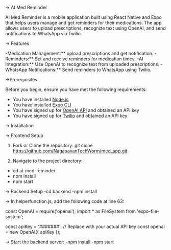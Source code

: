 -> AI Med Reminder

AI Med Reminder is a mobile application built using React Native and Expo that helps users manage and get reminders for their medications. 
The app allows users to upload prescriptions, recognize text using OpenAI, and send notifications to WhatsApp via Twilio.

-> Features

-Medication Management:** upload prescriptions and get notification.
-Reminders:** Set and receive reminders for medication times.
-AI Integration:** Use OpenAI to recognize text from uploaded prescriptions.
-WhatsApp Notifications:** Send reminders to WhatsApp using Twilio.

->Prerequisites

Before you begin, ensure you have met the following requirements:

- You have installed [Node.js](https://nodejs.org/en/download/)
- You have installed [Expo CLI](https://docs.expo.dev/get-started/installation/)
- You have signed up for [OpenAI API](https://beta.openai.com/signup/) and obtained an API key
- You have signed up for [Twilio](https://www.twilio.com/try-twilio) and obtained an API key

-> Installation

-> Frontend Setup

1. Fork or Clone the repository:
   git clone https://github.com/NagapavanTechWorm/med_app.git

2. Navigate to the project directory:
- cd ai-med-reminder
- npm install
- npm start

-> Backend Setup
-cd backend
-npm install


-> In helperfunction.js, add the following code at line 63:

const OpenAI = require('openai');
import * as FileSystem from 'expo-file-system';

const apiKey = '#######'; // Replace with your actual API key
const openai = new OpenAI({ apiKey });

-> Start the backend server:
-npm install
-npm start

